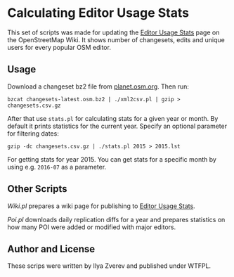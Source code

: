 # Calculating Editor Usage Stats

This set of scripts was made for updating the [Editor Usage Stats](https://wiki.openstreetmap.org/wiki/Editor_usage_stats) page
on the OpenStreetMap Wiki. It shows number of changesets, edits and unique users for every popular OSM editor.

## Usage

Download a changeset bz2 file from [planet.osm.org](https://planet.openstreetmap.org/). Then run:

    bzcat changesets-latest.osm.bz2 | ./xml2csv.pl | gzip > changesets.csv.gz

After that use `stats.pl` for calculating stats for a given year or month. By default it
prints statistics for the current year. Specify an optional parameter for filtering dates:

    gzip -dc changesets.csv.gz | ./stats.pl 2015 > 2015.lst

For getting stats for year 2015. You can get stats for a specific month by using e.g. `2016-07` as a parameter.

## Other Scripts

*Wiki.pl* prepares a wiki page for publishing to [Editor Usage Stats](https://wiki.openstreetmap.org/wiki/Editor_usage_stats).

*Poi.pl* downloads daily replication diffs for a year and prepares statistics on how many
POI were added or modified with major editors.

## Author and License

These scrips were written by Ilya Zverev and published under WTFPL.
